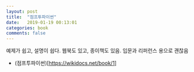 ```yaml
---
layout: post
title:  "점프투파이썬"
date:   2019-01-19 00:13:01
categories: book
comments: false
---
```


예제가 쉽고, 설명이 쉽다. 웹북도 있고, 종이책도 있음. 입문과 리퍼런스 용으로 괜찮음

* (점프투파이썬)[https://wikidocs.net/book/1]

